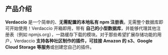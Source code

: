 ## 产品介绍

**Verdaccio** 是一个简单的、**无需配置的本地私有 npm 注册表**。无需整个数据库即可开始使用！Verdaccio 开箱即用，带有 **自己的小型数据库**，并能够代理其他注册表（例如 npmjs.org），一路缓存下载的模块。对于那些希望扩展存储功能的用户，Verdaccio **支持各种社区制作的插件，可挂接 Amazon 的 s3、Google Cloud Storage 等服务**或创建您自己的插件。

